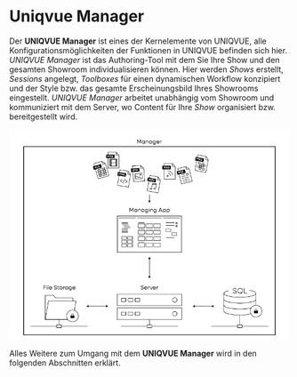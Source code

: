 # Uniqvue Manager

Der **UNIQVUE Manager** ist eines der Kernelemente von UNIQVUE, alle Konfigurationsmöglichkeiten der Funktionen in UNIQVUE befinden sich hier. *UNIQVUE Manager* ist das Authoring-Tool mit dem Sie Ihre Show und den gesamten Showroom individualisieren können. Hier werden *Shows* erstellt, *Sessions* angelegt, *Toolboxes* für einen dynamischen Workflow konzipiert und der Style bzw. das gesamte Erscheinungsbild Ihres Showrooms eingestellt. *UNIQVUE Manager* arbeitet unabhängig vom Showroom und kommuniziert mit dem Server, wo Content für Ihre *Show* organisiert bzw. bereitgestellt wird. 

![ManagerOverview](img/Manager/ManagerOverviewSW.png)

Alles Weitere zum Umgang mit dem **UNIQVUE Manager** wird in den folgenden Abschnitten erklärt.